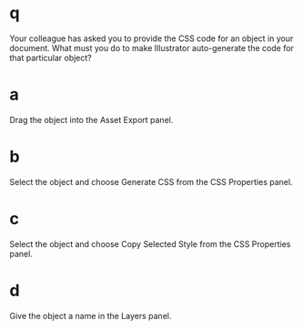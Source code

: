 # q
Your colleague has asked you to provide the CSS code for an object in your document. What must you do to make Illustrator auto-generate the code for that particular object?
# a
Drag the object into the Asset Export panel.
# b
Select the object and choose Generate CSS from the CSS Properties panel.
# c
Select the object and choose Copy Selected Style from the CSS Properties panel.
# d
Give the object a name in the Layers panel.